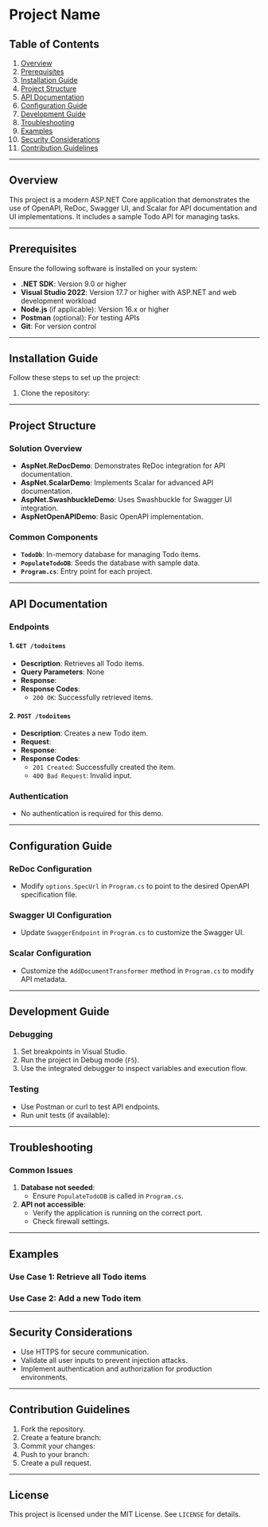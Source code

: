 # Project Name

## Table of Contents
1. [Overview](#overview)
2. [Prerequisites](#prerequisites)
3. [Installation Guide](#installation-guide)
4. [Project Structure](#project-structure)
5. [API Documentation](#api-documentation)
6. [Configuration Guide](#configuration-guide)
7. [Development Guide](#development-guide)
8. [Troubleshooting](#troubleshooting)
9. [Examples](#examples)
10. [Security Considerations](#security-considerations)
11. [Contribution Guidelines](#contribution-guidelines)

---

## Overview
This project is a modern ASP.NET Core application that demonstrates the use of OpenAPI, ReDoc, Swagger UI, and Scalar for API documentation and UI implementations. It includes a sample Todo API for managing tasks.

---

## Prerequisites
Ensure the following software is installed on your system:
- **.NET SDK**: Version 9.0 or higher
- **Visual Studio 2022**: Version 17.7 or higher with ASP.NET and web development workload
- **Node.js** (if applicable): Version 16.x or higher
- **Postman** (optional): For testing APIs
- **Git**: For version control

---

## Installation Guide
Follow these steps to set up the project:
1. Clone the repository:
---

## Project Structure
### Solution Overview
- **AspNet.ReDocDemo**: Demonstrates ReDoc integration for API documentation.
- **AspNet.ScalarDemo**: Implements Scalar for advanced API documentation.
- **AspNet.SwashbuckleDemo**: Uses Swashbuckle for Swagger UI integration.
- **AspNetOpenAPIDemo**: Basic OpenAPI implementation.

### Common Components
- **`TodoDb`**: In-memory database for managing Todo items.
- **`PopulateTodoDB`**: Seeds the database with sample data.
- **`Program.cs`**: Entry point for each project.

---

## API Documentation
### Endpoints
#### 1. `GET /todoitems`
- **Description**: Retrieves all Todo items.
- **Query Parameters**: None
- **Response**:
- **Response Codes**:
  - `200 OK`: Successfully retrieved items.

#### 2. `POST /todoitems`
- **Description**: Creates a new Todo item.
- **Request**:
- **Response**:
- **Response Codes**:
  - `201 Created`: Successfully created the item.
  - `400 Bad Request`: Invalid input.

### Authentication
- No authentication is required for this demo.

---

## Configuration Guide
### ReDoc Configuration
- Modify `options.SpecUrl` in `Program.cs` to point to the desired OpenAPI specification file.

### Swagger UI Configuration
- Update `SwaggerEndpoint` in `Program.cs` to customize the Swagger UI.

### Scalar Configuration
- Customize the `AddDocumentTransformer` method in `Program.cs` to modify API metadata.

---

## Development Guide
### Debugging
1. Set breakpoints in Visual Studio.
2. Run the project in Debug mode (`F5`).
3. Use the integrated debugger to inspect variables and execution flow.

### Testing
- Use Postman or curl to test API endpoints.
- Run unit tests (if available):
---

## Troubleshooting
### Common Issues
1. **Database not seeded**:
   - Ensure `PopulateTodoDB` is called in `Program.cs`.
2. **API not accessible**:
   - Verify the application is running on the correct port.
   - Check firewall settings.

---

## Examples
### Use Case 1: Retrieve all Todo items
### Use Case 2: Add a new Todo item
---

## Security Considerations
- Use HTTPS for secure communication.
- Validate all user inputs to prevent injection attacks.
- Implement authentication and authorization for production environments.

---

## Contribution Guidelines
1. Fork the repository.
2. Create a feature branch:
3. Commit your changes:
4. Push to your branch:
5. Create a pull request.

---

## License
This project is licensed under the MIT License. See `LICENSE` for details.
